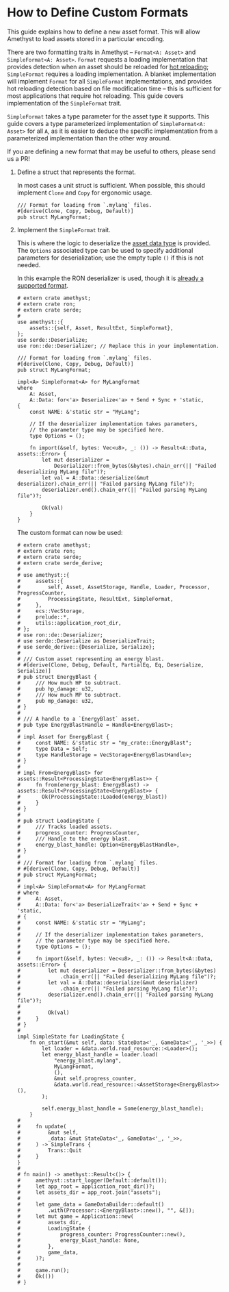 # How to Define Custom Formats

This guide explains how to define a new asset format. This will allow Amethyst to load assets stored in a particular encoding.

There are two formatting traits in Amethyst &ndash; `Format<A: Asset>` and `SimpleFormat<A: Asset>`. `Format` requests a loading implementation that provides detection when an asset should be reloaded for [hot reloading][doc_hrs]; `SimpleFormat` requires a loading implementation. A blanket implementation will implement `Format` for all `SimpleFormat` implementations, and provides hot reloading detection based on file modification time &ndash; this is sufficient for most applications that require hot reloading. This guide covers implementation of the `SimpleFormat` trait.

`SimpleFormat` takes a type parameter for the asset type it supports. This guide covers a type parameterized implementation of `SimpleFormat<A: Asset>` for all `A`, as it is easier to deduce the specific implementation from a parameterized implementation than the other way around.

If you are defining a new format that may be useful to others, please send us a PR!

1. Define a struct that represents the format.

    In most cases a unit struct is sufficient. When possible, this should implement `Clone` and `Copy` for ergonomic usage.

    ```rust,no_run,noplaypen
    /// Format for loading from `.mylang` files.
    #[derive(Clone, Copy, Debug, Default)]
    pub struct MyLangFormat;
    ```

2. Implement the `SimpleFormat` trait.

    This is where the logic to deserialize the [asset data type][bk_custom_assets] is provided. The `Options` associated type can be used to specify additional parameters for deserialization; use the empty tuple `()` if this is not needed.

    In this example the RON deserializer is used, though it is [already a supported format][doc_ron_format].

    ```rust,no_run,noplaypen
    # extern crate amethyst;
    # extern crate ron;
    # extern crate serde;
    #
    use amethyst::{
        assets::{self, Asset, ResultExt, SimpleFormat},
    };
    use serde::Deserialize;
    use ron::de::Deserializer; // Replace this in your implementation.

    /// Format for loading from `.mylang` files.
    #[derive(Clone, Copy, Debug, Default)]
    pub struct MyLangFormat;

    impl<A> SimpleFormat<A> for MyLangFormat
    where
        A: Asset,
        A::Data: for<'a> Deserialize<'a> + Send + Sync + 'static,
    {
        const NAME: &'static str = "MyLang";

        // If the deserializer implementation takes parameters,
        // the parameter type may be specified here.
        type Options = ();

        fn import(&self, bytes: Vec<u8>, _: ()) -> Result<A::Data, assets::Error> {
            let mut deserializer =
                Deserializer::from_bytes(&bytes).chain_err(|| "Failed deserializing MyLang file")?;
            let val = A::Data::deserialize(&mut deserializer).chain_err(|| "Failed parsing MyLang file")?;
            deserializer.end().chain_err(|| "Failed parsing MyLang file")?;

            Ok(val)
        }
    }
    ```

    The custom format can now be used:

    ```rust,no_run,noplaypen
    # extern crate amethyst;
    # extern crate ron;
    # extern crate serde;
    # extern crate serde_derive;
    #
    # use amethyst::{
    #     assets::{
    #         self, Asset, AssetStorage, Handle, Loader, Processor, ProgressCounter,
    #         ProcessingState, ResultExt, SimpleFormat,
    #     },
    #     ecs::VecStorage,
    #     prelude::*,
    #     utils::application_root_dir,
    # };
    # use ron::de::Deserializer;
    # use serde::Deserialize as DeserializeTrait;
    # use serde_derive::{Deserialize, Serialize};
    #
    # /// Custom asset representing an energy blast.
    # #[derive(Clone, Debug, Default, PartialEq, Eq, Deserialize, Serialize)]
    # pub struct EnergyBlast {
    #     /// How much HP to subtract.
    #     pub hp_damage: u32,
    #     /// How much MP to subtract.
    #     pub mp_damage: u32,
    # }
    #
    # /// A handle to a `EnergyBlast` asset.
    # pub type EnergyBlastHandle = Handle<EnergyBlast>;
    #
    # impl Asset for EnergyBlast {
    #     const NAME: &'static str = "my_crate::EnergyBlast";
    #     type Data = Self;
    #     type HandleStorage = VecStorage<EnergyBlastHandle>;
    # }
    #
    # impl From<EnergyBlast> for assets::Result<ProcessingState<EnergyBlast>> {
    #     fn from(energy_blast: EnergyBlast) -> assets::Result<ProcessingState<EnergyBlast>> {
    #       Ok(ProcessingState::Loaded(energy_blast))
    #     }
    # }
    #
    # pub struct LoadingState {
    #     /// Tracks loaded assets.
    #     progress_counter: ProgressCounter,
    #     /// Handle to the energy blast.
    #     energy_blast_handle: Option<EnergyBlastHandle>,
    # }
    #
    # /// Format for loading from `.mylang` files.
    # #[derive(Clone, Copy, Debug, Default)]
    # pub struct MyLangFormat;
    #
    # impl<A> SimpleFormat<A> for MyLangFormat
    # where
    #     A: Asset,
    #     A::Data: for<'a> DeserializeTrait<'a> + Send + Sync + 'static,
    # {
    #     const NAME: &'static str = "MyLang";
    #
    #     // If the deserializer implementation takes parameters,
    #     // the parameter type may be specified here.
    #     type Options = ();
    #
    #     fn import(&self, bytes: Vec<u8>, _: ()) -> Result<A::Data, assets::Error> {
    #         let mut deserializer = Deserializer::from_bytes(&bytes)
    #             .chain_err(|| "Failed deserializing MyLang file")?;
    #         let val = A::Data::deserialize(&mut deserializer)
    #             .chain_err(|| "Failed parsing MyLang file")?;
    #         deserializer.end().chain_err(|| "Failed parsing MyLang file")?;
    #
    #         Ok(val)
    #     }
    # }
    #
    impl SimpleState for LoadingState {
        fn on_start(&mut self, data: StateData<'_, GameData<'_, '_>>) {
            let loader = &data.world.read_resource::<Loader>();
            let energy_blast_handle = loader.load(
                "energy_blast.mylang",
                MyLangFormat,
                (),
                &mut self.progress_counter,
                &data.world.read_resource::<AssetStorage<EnergyBlast>>(),
            );

            self.energy_blast_handle = Some(energy_blast_handle);
        }
    #
    #     fn update(
    #         &mut self,
    #         _data: &mut StateData<'_, GameData<'_, '_>>,
    #     ) -> SimpleTrans {
    #         Trans::Quit
    #     }
    }
    #
    # fn main() -> amethyst::Result<()> {
    #     amethyst::start_logger(Default::default());
    #     let app_root = application_root_dir()?;
    #     let assets_dir = app_root.join("assets");
    #
    #     let game_data = GameDataBuilder::default()
    #         .with(Processor::<EnergyBlast>::new(), "", &[]);
    #     let mut game = Application::new(
    #         assets_dir,
    #         LoadingState {
    #             progress_counter: ProgressCounter::new(),
    #             energy_blast_handle: None,
    #         },
    #         game_data,
    #     )?;
    #
    #     game.run();
    #     Ok(())
    # }
    ```

[bk_custom_assets]: assets/how_to_define_custom_assets.html
[doc_hrs]: https://www.amethyst.rs/doc/latest/doc/amethyst_assets/struct.HotReloadStrategy.html
[doc_ron_format]: https://www.amethyst.rs/doc/latest/doc/amethyst_assets/struct.RonFormat.html
